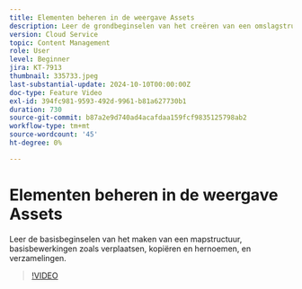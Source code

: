 ```yaml
---
title: Elementen beheren in de weergave Assets
description: Leer de grondbeginselen van het creëren van een omslagstructuur, en basisverrichtingen zoals beweging, exemplaar en anders noemen.
version: Cloud Service
topic: Content Management
role: User
level: Beginner
jira: KT-7913
thumbnail: 335733.jpeg
last-substantial-update: 2024-10-10T00:00:00Z
doc-type: Feature Video
exl-id: 394fc981-9593-492d-9961-b81a627730b1
duration: 730
source-git-commit: b87a2e9d740ad4acafdaa159fcf9835125798ab2
workflow-type: tm+mt
source-wordcount: '45'
ht-degree: 0%

---
```


# Elementen beheren in de weergave Assets

Leer de basisbeginselen van het maken van een mapstructuur, basisbewerkingen zoals verplaatsen, kopiëren en hernoemen, en verzamelingen.

>[!VIDEO](https://video.tv.adobe.com/v/335733?quality=12&learn=on)
